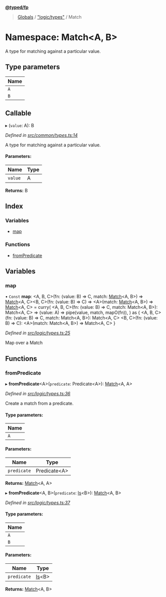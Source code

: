 **[@typed/fp](../README.md)**

> [Globals](../globals.md) / ["logic/types"](_logic_types_.md) / Match

# Namespace: Match\<A, B>

A type for matching against a particular value.

## Type parameters

Name |
------ |
`A` |
`B` |

## Callable

▸ (`value`: A): B

*Defined in [src/common/types.ts:14](https://github.com/TylorS/typed-fp/blob/8639976/src/common/types.ts#L14)*

A type for matching against a particular value.

#### Parameters:

Name | Type |
------ | ------ |
`value` | A |

**Returns:** B

## Index

### Variables

* [map](_logic_types_.match.md#map)

### Functions

* [fromPredicate](_logic_types_.match.md#frompredicate)

## Variables

### map

• `Const` **map**: \<A, B, C>(fn: (value: B) => C, match: [Match](_logic_types_.match.md)\<A, B>) => [Match](_logic_types_.match.md)\<A, C>\<B, C>(fn: (value: B) => C) => \<A>(match: [Match](_logic_types_.match.md)\<A, B>) => [Match](_logic_types_.match.md)\<A, C> = curry( \<A, B, C>(fn: (value: B) => C, match: Match\<A, B>): Match\<A, C> => (value: A) => pipe(value, match, mapO(fn)), ) as { \<A, B, C>(fn: (value: B) => C, match: Match\<A, B>): Match\<A, C> \<B, C>(fn: (value: B) => C): \<A>(match: Match\<A, B>) => Match\<A, C> }

*Defined in [src/logic/types.ts:25](https://github.com/TylorS/typed-fp/blob/8639976/src/logic/types.ts#L25)*

Map over a Match

## Functions

### fromPredicate

▸ **fromPredicate**\<A>(`predicate`: Predicate\<A>): [Match](_logic_types_.match.md)\<A, A>

*Defined in [src/logic/types.ts:36](https://github.com/TylorS/typed-fp/blob/8639976/src/logic/types.ts#L36)*

Create a match from a predicate.

#### Type parameters:

Name |
------ |
`A` |

#### Parameters:

Name | Type |
------ | ------ |
`predicate` | Predicate\<A> |

**Returns:** [Match](_logic_types_.match.md)\<A, A>

▸ **fromPredicate**\<A, B>(`predicate`: [Is](_logic_types_.md#is)\<B>): [Match](_logic_types_.match.md)\<A, B>

*Defined in [src/logic/types.ts:37](https://github.com/TylorS/typed-fp/blob/8639976/src/logic/types.ts#L37)*

#### Type parameters:

Name |
------ |
`A` |
`B` |

#### Parameters:

Name | Type |
------ | ------ |
`predicate` | [Is](_logic_types_.md#is)\<B> |

**Returns:** [Match](_logic_types_.match.md)\<A, B>
